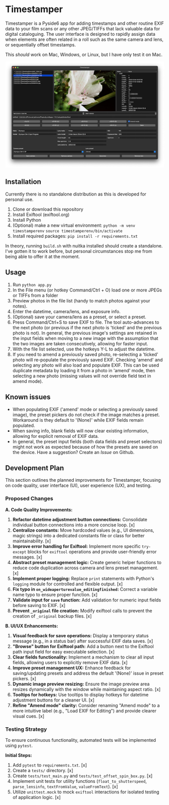 # Timestamper

Timestamper is a Pyside6 app for adding timestamps and other routine EXIF data to your film scans or any other JPEG/TIFFs that lack valuable data for digital cataloguing. The user interface is designed to rapidly assign data when elements are often related in a roll such as the same camera and lens, or sequentially offset timestamps.

This *should* work on Mac, Windows, or Linux, but I have only test it on Mac.

![Screenshot of main screen](https://github.com/loganbwu/Timestamper/blob/main/screenshots/main_screen.png?raw=true)

## Installation

Currently there is no standalone distribution as this is developed for personal use.

1. Clone or download this repository
2. Install Exiftool (exiftool.org)
3. Install Python
4. (Optional) make a new virtual environment: `python -m venv timestamperenv` `source timestamperenv/bin/activate`
5. Install required packages: `pip install -r requirements.txt`

In theory, running `build.sh` with nuitka installed should create a standalone. I've gotten it to work before, but personal circumstances stop me from being able to offer it at the moment.

## Usage

1. Run `python app.py`
2. In the File menu (or hotkey Command/Ctrl + O) load one or more JPEGs or TIFFs from a folder
3. Preview photos in the file list (handy to match photos against your notes).
4. Enter the datetime, camera/lens, and exposure info.
5. (Optional) save your camera/lens as a preset, or select a preset.
6. Press Command/Ctrl+S to save EXIF to file. The tool auto-advances to the next photo (or previous if the next photo is 'ticked' and the previous photo is not). In general, the previous image's settings are retained in the input fields when moving to a new image with the assumption that the two images are taken consecutively, allowing for faster input.
7. With the file list selected, use the hotkeys Y-L to adjust the datetime.
8. If you need to amend a previously saved photo, re-selecting a 'ticked' photo will re-populate the previously saved EXIF. Checking 'amend' and selecting any photo will also load and populate EXIF. This can be used duplicate metadata by loading it from a photo in 'amend' mode, then selecting a new photo (missing values will not override field text in amend mode).

## Known issues

- When populating EXIF ('amend' mode or selecting a previously saved image), the preset pickers do not check if the image matches a preset. Workaround is they default to '(None)' while EXIF fields remain populated.
- When saving info, blank fields will now clear existing information, allowing for explicit removal of EXIF data.
- In general, the preset input fields (both data fields and preset selectors) might not work as expected because of how the presets are saved on the device. Have a suggestion? Create an *Issue* on Github.

## Development Plan

This section outlines the planned improvements for Timestamper, focusing on code quality, user interface (UI), user experience (UX), and testing.

### Proposed Changes

**A. Code Quality Improvements:**
1.  **Refactor datetime adjustment button connections:** Consolidate individual button connections into a more concise loop. [x]
2.  **Centralize constants:** Move hardcoded values (e.g., UI dimensions, magic strings) into a dedicated constants file or class for better maintainability. [x]
3.  **Improve error handling for Exiftool:** Implement more specific `try-except` blocks for `exiftool` operations and provide user-friendly error messages. [x]
4.  **Abstract preset management logic:** Create generic helper functions to reduce code duplication across camera and lens preset management. [x]
5.  **Implement proper logging:** Replace `print` statements with Python's `logging` module for controlled and flexible output. [x]
6.  **Fix typo in `on_wideaperturevalue_editingfinished`:** Correct a variable name typo to ensure proper function. [x]
7.  **Validate input for `save` function:** Add validation for numeric input fields before saving to EXIF. [x]
8.  **Prevent `_original` file creation:** Modify exiftool calls to prevent the creation of `_original` backup files. [x]

**B. UI/UX Enhancements:**
1.  **Visual feedback for save operations:** Display a temporary status message (e.g., in a status bar) after successful EXIF data saves. [x]
2.  **"Browse" button for Exiftool path:** Add a button next to the Exiftool path input field for easy executable selection. [x]
3.  **Clear fields functionality:** Implement a mechanism to clear all input fields, allowing users to explicitly remove EXIF data. [x]
4.  **Improve preset management UX:** Enhance feedback for saving/updating presets and address the default '(None)' issue in preset pickers. [x]
5.  **Dynamic image preview resizing:** Ensure the image preview area resizes dynamically with the window while maintaining aspect ratio. [x]
6.  **Tooltips for hotkeys:** Use tooltips to display hotkeys for datetime adjustment buttons for a cleaner UI. [x]
7.  **Refine "Amend mode" clarity:** Consider renaming "Amend mode" to a more intuitive label (e.g., "Load EXIF for Editing") and provide clearer visual cues. [x]

### Testing Strategy

To ensure continuous functionality, automated tests will be implemented using `pytest`.

**Initial Steps:**
1.  Add `pytest` to `requirements.txt`. [x]
2.  Create a `tests/` directory. [x]
3.  Create `tests/test_main.py` and `tests/test_offset_spin_box.py`. [x]
4.  Implement unit tests for utility functions (`float_to_shutterspeed`, `parse_lensinfo`, `textFromValue`, `valueFromText`). [x]
5.  Utilize `unittest.mock` to mock `exiftool` interactions for isolated testing of application logic. [x]

